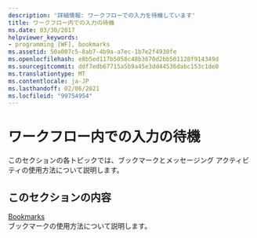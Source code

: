 ```yaml
---
description: '詳細情報: ワークフローでの入力を待機しています'
title: ワークフロー内での入力の待機
ms.date: 03/30/2017
helpviewer_keywords:
- programming [WF], bookmarks
ms.assetid: 50a007c5-8ab7-4b9a-a7ec-1b7e2f4930fe
ms.openlocfilehash: e8b5ed117b5058c48b3670d2bb501128f914349d
ms.sourcegitcommit: ddf7edb67715a5b9a45e3dd44536dabc153c1de0
ms.translationtype: MT
ms.contentlocale: ja-JP
ms.lasthandoff: 02/06/2021
ms.locfileid: "99754954"
---
```

# <a name="waiting-for-input-in-a-workflow"></a>ワークフロー内での入力の待機

このセクションの各トピックでは、ブックマークとメッセージング アクティビティの使用方法について説明します。  
  
## <a name="in-this-section"></a>このセクションの内容  

 [Bookmarks](bookmarks.md)  
 ブックマークの使用方法について説明します。
